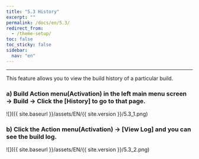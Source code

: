 ```yaml
---
title: "5.3 History"
excerpt: ""
permalink: /docs/en/5.3/
redirect_from:
  - /theme-setup/
toc: false
toc_sticky: false
sidebar:
  nav: "en"
---
```



---

This feature allows you to view the build history of a particular build.

### a\) Build Action menu\(Activation\) in the left main menu screen → Build → Click the [History] to go to that page.
![]({{ site.baseurl }}/assets/EN/{{ site.version }}/5.3_1.png)

### b\) Click the Action menu\(Activation\) → [View Log] and you can see the build log.
![]({{ site.baseurl }}/assets/EN/{{ site.version }}/5.3_2.png)
